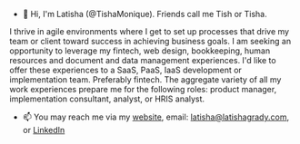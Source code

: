 - 👋 Hi, I'm Latisha (@TishaMonique). Friends call me Tish or Tisha. 

I thrive in agile environments where I get to set up processes that drive my team or client toward success in achieving business goals.  I am seeking an opportunity to  leverage my fintech, web design, bookkeeping, human resources and document and data management experiences. I'd like to offer these experiences to a SaaS, PaaS, IaaS development or  implementation team. Preferably fintech. The aggregate variety of all my work experiences prepare me for the following roles: product manager, implementation consultant, analyst, or HRIS analyst.

- 📫 You may reach me via my <a href="(https://bit.ly/3wOWrpJ)">website</a>, email: latisha@latishagrady.com, or <a href="https://www.linkedin.com/in/latishagradyworkshard//">LinkedIn</a>

<!---
TishaMonique/TishaMonique is a ✨ special ✨ repository because its `README.md` (this file) appears on your GitHub profile.
You can click the Preview link to take a look at your changes.
--->
